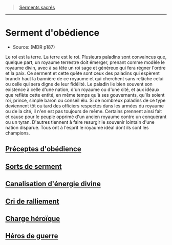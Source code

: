 ﻿---
!SubClassItem
Name: Serment d'obédience
Source: (MDR p187)
Id: paladin_obedience_hd.md#serment-dobédience
RootId: paladin_obedience_hd.md
ParentLink: paladin_hd.md#serments-sacrés
ParentName: Serments sacrés
NameLevel: 1
---
>  [Serments sacrés](hd_paladin_serments_sacres.md)

---


# Serment d'obédience

- Source: (MDR p187)

Le roi est la terre. La terre est le roi. Plusieurs paladins sont convaincus que, quelque part, un royaume terrestre doit émerger, prenant comme modèle le royaume divin, avec à sa tête un roi sage et généreux qui fera régner l'ordre et la paix. Ce serment et cette quête sont ceux des paladins qui espèrent brandir haut la bannière de ce royaume et qui cherchent sans relâche celui ou celle qui sera digne de leur fidélité. Le paladin lie bien souvent son existence à celle d'une nation, d'un royaume ou d'une cité, et aux idéaux que reflète cette entité, en même temps qu'à ses gouvernants, qu'ils soient roi, prince, simple baron ou conseil élu. Si de nombreux paladins de ce type deviennent tôt ou tard des officiers respectés dans les armées du royaume ou de la cité, il n'en est pas toujours de même. Certains prennent ainsi fait et cause pour le peuple opprimé d'un ancien royaume contre un conquérant ou un tyran. D'autres tiennent à faire resurgir le souvenir lointain d'une nation disparue. Tous ont à l'esprit le royaume idéal dont ils sont les champions.



## [Préceptes d'obédience](hd_paladin_obedience_preceptes_dobedience.md)



## [Sorts de serment](hd_paladin_obedience_sorts_de_serment.md)



## [Canalisation d'énergie divine](hd_paladin_obedience_canalisation_denergie_divine.md)



## [Cri de ralliement](hd_paladin_obedience_cri_de_ralliement.md)



## [Charge héroïque](hd_paladin_obedience_charge_heroique.md)



## [Héros de guerre](hd_paladin_obedience_heros_de_guerre.md)

